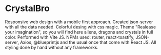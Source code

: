 ﻿# CrystalBro
Responsive web design with a mobile first approach. Created json-server with all the data needed. Colorful desing with css magic. Theme "Realease your imagination", so you will find here aliens, dragons and crystals in full color. Performed with Vite JS.
NPMs used: router, react-toastify, JSON-server, Axios, @blueprintjs and the usual once that come with React JS.
All styling done by hand without any frameworks.
